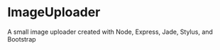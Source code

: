 ImageUploader
=============

A small image uploader created with Node, Express, Jade, Stylus, and Bootstrap
